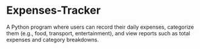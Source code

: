 # Expenses-Tracker
A Python program where users can record their daily expenses, categorize them (e.g., food, transport, entertainment), and view reports such as total expenses and category breakdowns.
